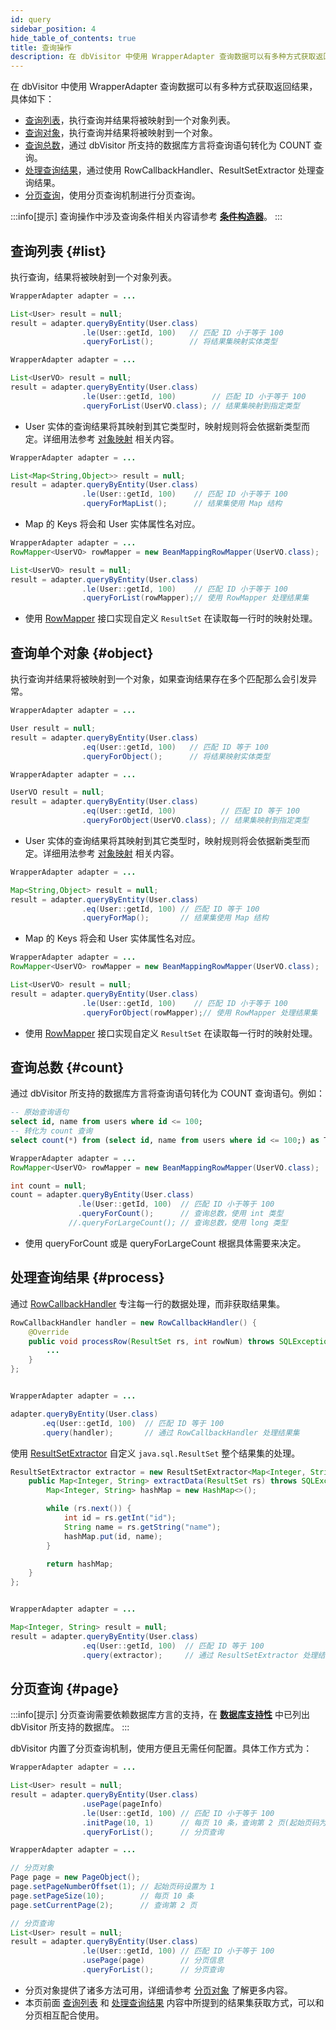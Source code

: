 ```yaml
---
id: query
sidebar_position: 4
hide_table_of_contents: true
title: 查询操作
description: 在 dbVisitor 中使用 WrapperAdapter 查询数据可以有多种方式获取返回结果。
---
```


在 dbVisitor 中使用 WrapperAdapter 查询数据可以有多种方式获取返回结果，具体如下：
- [查询列表](./query#list)，执行查询并结果将被映射到一个对象列表。
- [查询对象](./query#object)，执行查询并结果将被映射到一个对象。
- [查询总数](./query#count)，通过 dbVisitor 所支持的数据库方言将查询语句转化为 COUNT 查询。
- [处理查询结果](./query#process)，通过使用 RowCallbackHandler、ResultSetExtractor 处理查询结果。
- [分页查询](./query#page)，使用分页查询机制进行分页查询。

:::info[提示]
查询操作中涉及查询条件相关内容请参考 **[条件构造器](./where-builder)**。
:::

## 查询列表 {#list}

执行查询，结果将被映射到一个对象列表。

```java title='结果集映射到：实体类型'
WrapperAdapter adapter = ...

List<User> result = null;
result = adapter.queryByEntity(User.class)
                .le(User::getId, 100)   // 匹配 ID 小于等于 100
                .queryForList();        // 将结果集映射实体类型
```

```java title='结果集映射到：特定类型'
WrapperAdapter adapter = ...

List<UserVO> result = null;
result = adapter.queryByEntity(User.class)
                .le(User::getId, 100)        // 匹配 ID 小于等于 100
                .queryForList(UserVO.class); // 结果集映射到指定类型
```

- User 实体的查询结果将其映射到其它类型时，映射规则将会依据新类型而定。详细用法参考 [对象映射](../mapping/about) 相关内容。

```java title='结果集映射到：Map'
WrapperAdapter adapter = ...

List<Map<String,Object>> result = null;
result = adapter.queryByEntity(User.class)
                .le(User::getId, 100)    // 匹配 ID 小于等于 100
                .queryForMapList();      // 结果集使用 Map 结构
```

- Map 的 Keys 将会和 User 实体属性名对应。

```java
WrapperAdapter adapter = ...
RowMapper<UserVO> rowMapper = new BeanMappingRowMapper(UserVO.class);

List<UserVO> result = null;
result = adapter.queryByEntity(User.class)
                .le(User::getId, 100)    // 匹配 ID 小于等于 100
                .queryForList(rowMapper);// 使用 RowMapper 处理结果集
```

- 使用 [RowMapper](../../result/for_mapper) 接口实现自定义 `ResultSet` 在读取每一行时的映射处理。

## 查询单个对象 {#object}

执行查询并结果将被映射到一个对象，如果查询结果存在多个匹配那么会引发异常。

```java title='结果集映射到：实体类型'
WrapperAdapter adapter = ...

User result = null;
result = adapter.queryByEntity(User.class)
                .eq(User::getId, 100)   // 匹配 ID 等于 100
                .queryForObject();      // 将结果映射实体类型
```

```java title='结果集映射到：特定类型'
WrapperAdapter adapter = ...

UserVO result = null;
result = adapter.queryByEntity(User.class)
                .eq(User::getId, 100)          // 匹配 ID 等于 100
                .queryForObject(UserVO.class); // 结果集映射到指定类型
```

- User 实体的查询结果将其映射到其它类型时，映射规则将会依据新类型而定。详细用法参考 [对象映射](../mapping/about) 相关内容。

```java title='结果集映射到：Map'
WrapperAdapter adapter = ...

Map<String,Object> result = null;
result = adapter.queryByEntity(User.class)
                .eq(User::getId, 100) // 匹配 ID 等于 100
                .queryForMap();       // 结果集使用 Map 结构
```

- Map 的 Keys 将会和 User 实体属性名对应。

```java
WrapperAdapter adapter = ...
RowMapper<UserVO> rowMapper = new BeanMappingRowMapper(UserVO.class);

List<UserVO> result = null;
result = adapter.queryByEntity(User.class)
                .le(User::getId, 100)    // 匹配 ID 小于等于 100
                .queryForObject(rowMapper);// 使用 RowMapper 处理结果集
```

- 使用 [RowMapper](../../result/for_mapper) 接口实现自定义 `ResultSet` 在读取每一行时的映射处理。

## 查询总数 {#count}

通过 dbVisitor 所支持的数据库方言将查询语句转化为 COUNT 查询语句。例如：

```sql
-- 原始查询语句
select id, name from users where id <= 100;
-- 转化为 count 查询
select count(*) from (select id, name from users where id <= 100;) as TEMP_T;
```

```java
WrapperAdapter adapter = ...
RowMapper<UserVO> rowMapper = new BeanMappingRowMapper(UserVO.class);

int count = null;
count = adapter.queryByEntity(User.class)
               .le(User::getId, 100)  // 匹配 ID 小于等于 100
               .queryForCount();      // 查询总数，使用 int 类型
             //.queryForLargeCount(); // 查询总数，使用 long 类型
```

- 使用 queryForCount 或是 queryForLargeCount 根据具体需要来决定。

## 处理查询结果 {#process}

通过 [RowCallbackHandler](../../result/row_callback) 专注每一行的数据处理，而非获取结果集。

```java
RowCallbackHandler handler = new RowCallbackHandler() {
    @Override
    public void processRow(ResultSet rs, int rowNum) throws SQLException {
        ...
    }
};


WrapperAdapter adapter = ...

adapter.queryByEntity(User.class)
       .eq(User::getId, 100)  // 匹配 ID 等于 100
       .query(handler);       // 通过 RowCallbackHandler 处理结果集
```

使用 [ResultSetExtractor](../../result/for_extractor) 自定义 `java.sql.ResultSet` 整个结果集的处理。

```java
ResultSetExtractor extractor = new ResultSetExtractor<Map<Integer, String>>() {
    public Map<Integer, String> extractData(ResultSet rs) throws SQLException {
        Map<Integer, String> hashMap = new HashMap<>();

        while (rs.next()) {
            int id = rs.getInt("id");
            String name = rs.getString("name");
            hashMap.put(id, name);
        }

        return hashMap;
    }
};


WrapperAdapter adapter = ...

Map<Integer, String> result = null;
result = adapter.queryByEntity(User.class)
                .eq(User::getId, 100)  // 匹配 ID 等于 100
                .query(extractor);     // 通过 ResultSetExtractor 处理结果集
```

## 分页查询 {#page}

:::info[提示]
分页查询需要依赖数据库方言的支持，在 **[数据库支持性](../../yourproject/support)** 中已列出 dbVisitor 所支持的数据库。
:::

dbVisitor 内置了分页查询机制，使用方便且无需任何配置。具体工作方式为：

```java title='使用：分页参数'
WrapperAdapter adapter = ...

List<User> result = null;
result = adapter.queryByEntity(User.class)
                .usePage(pageInfo)
                .le(User::getId, 100) // 匹配 ID 小于等于 100
                .initPage(10, 1)      // 每页 10 条，查询第 2 页(起始页码为 0)
                .queryForList();      // 分页查询
```

```java title='使用：分页对象'
WrapperAdapter adapter = ...

// 分页对象
Page page = new PageObject();
page.setPageNumberOffset(1); // 起始页码设置为 1
page.setPageSize(10);        // 每页 10 条
page.setCurrentPage(2);      // 查询第 2 页

// 分页查询
List<User> result = null;
result = adapter.queryByEntity(User.class)
                .le(User::getId, 100) // 匹配 ID 小于等于 100
                .usePage(page)        // 分页信息
                .queryForList();      // 分页查询
```

- 分页对象提供了诸多方法可用，详细请参考 [分页对象](../global/page) 了解更多内容。
- 本页前面 [查询列表](./query#list) 和 [处理查询结果](./query#process) 内容中所提到的结果集获取方式，可以和分页相互配合使用。
